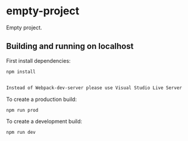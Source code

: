 # empty-project

Empty project.

## Building and running on localhost

First install dependencies:

```sh
npm install
```

```sh

Instead of Webpack-dev-server please use Visual Studio Live Server
```

To create a production build:

```sh
npm run prod
```

To create a development build:

```sh
npm run dev
```